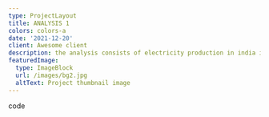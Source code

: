 ```yaml
---
type: ProjectLayout
title: ANALYSIS 1
colors: colors-a
date: '2021-12-20'
client: Awesome client
description: the analysis consists of electricity production in india in one year
featuredImage:
  type: ImageBlock
  url: /images/bg2.jpg
  altText: Project thumbnail image
---
```

code
